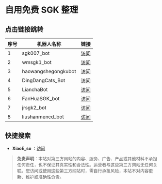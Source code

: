 # 自用免费 SGK 整理

## 点击链接跳转

| 序号 | 机器人名称 | 链接 |
| --- | --- | --- |
| 1 | sgk007_bot | [访问](https://t.me/sgk007_bot?start=NjcyMzEzOTE4Nw) |
| 2 | wmsgk1_bot | [访问](https://t.me/wmsgk1_bot?start=6723139187) |
| 3 | haowangshegongkubot | [访问](https://t.me/haowangshegongkubot?start=9XYMUX3JJBC7D533EA8DW) |
| 4 | DingDangCats_Bot | [访问](https://t.me/DingDangCats_Bot?start=759098de6ff66395) |
| 5 | LianchaBot | [访问](https://t.me/LianchaBot?start=b98b60f92414) |
| 6 | FanHuaSGK_bot | [访问](https://t.me/FanHuaSGK_bot?start=FanHua_HKPXDCTH) |
| 7 | jrsgk2_bot | [访问](https://t.me/jrsgk2_bot?start=NjcyMzEzOTE4Nw==) |
| 8 | liushanmencd_bot | [访问](https://t.me/liushanmencd_bot?start=NjcyMzEzOTE4Nw==) |

## 快捷搜索

- **XiaoE_so** ：[访问](https://t.me/XiaoE_so)

> **免责声明**：本站对第三方网站的内容、服务、广告、产品或其他材料不承担任何责任，也不保证其真实性和合法性。运营者与这些第三方网站无任何关联。您访问或使用这些第三方网站时，需自行承担风险，本站不对内容更新、维护或准确性负责。

